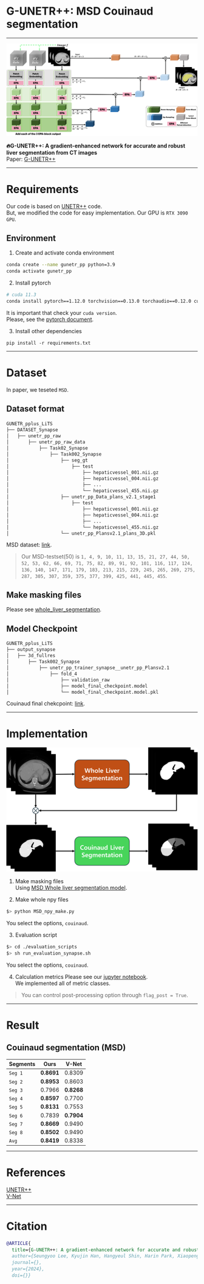 # G-UNETR++: MSD Couinaud segmentation
---
![model](./images/model.png)  
  
**🔥G-UNETR++: A gradient-enhanced network for accurate and robust liver segmentation from CT images**   
Paper: [G-UNETR++](#)
  
---
# Requirements
Our code is based on [UNETR++](https://github.com/Amshaker/unetr_plus_plus) code.  
But, we modified the code for easy implementation.
Our GPU is `RTX 3090 GPU`.  
  
## Environment
1. Create and activate conda environment  
```bash
conda create --name gunetr_pp python=3.9
conda activate gunetr_pp
```
  
2. Install pytorch
```bash
# cuda 11.3
conda install pytorch==1.12.0 torchvision==0.13.0 torchaudio==0.12.0 cudatoolkit=11.3 -c pytorch
```
It is important that check your `cuda version`.  
Please, see the [pytorch document](https://pytorch.org/get-started/previous-versions/#v1120).  
  
3. Install other dependencies
```
pip install -r requirements.txt
```
  
---
# Dataset
In paper, we teseted `MSD`.  
  
## Dataset format
```
GUNETR_pplus_LiTS
├── DATASET_Synapse                  
│   ├── unetr_pp_raw
│       ├── unetr_pp_raw_data           
│           ├── Task02_Synapse           
│               ├── Task002_Synapse         
│                   ├── seg_gt
│                       ├── test
│                           ├── hepaticvessel_001.nii.gz
│                           ├── hepaticvessel_004.nii.gz
│                           ├── ...
│                           └── hepaticvessel_455.nii.gz
│                   ├── unetr_pp_Data_plans_v2.1_stage1
│                       ├── test
│                           ├── hepaticvessel_001.nii.gz
│                           ├── hepaticvessel_004.nii.gz
│                           ├── ...
│                           └── hepaticvessel_455.nii.gz
│                   └── unetr_pp_Plansv2.1_plans_3D.pkl
```
MSD dataset: [link](http://medicaldecathlon.com/).
> Our MSD-testset(50) is `1, 4, 9, 10, 11, 13, 15, 21, 27, 44, 50, 52, 53, 62, 66, 69, 71, 75, 82, 89, 91, 92, 101, 116, 117, 124, 136, 140, 147, 171, 179, 183, 213, 215, 229, 245, 265, 269, 275, 287, 305, 307, 359, 375, 377, 399, 425, 441, 445, 455`.  
  
## Make masking files
Please see [whole_liver_segmentation](https://github.com/AI-Medical-Vision/GUNETR_pplus_MSD_Whole).  
  
## Model Checkpoint
```
GUNETR_pplus_LiTS
├── output_synapse                 
│   ├── 3d_fullres
│       ├── Task002_Synapse                   
│           ├── unetr_pp_trainer_synapse__unetr_pp_Plansv2.1        
│               ├── fold_4
│                   ├── validation_raw
│                   ├── model_final_checkpoint.model
│                   └── model_final_checkpoint.model.pkl
```
Couinaud final chekcpoint: [link](https://drive.google.com/file/d/1KxiHo0tSBsaPG3pQK5o68YS1QpsxKpHl/view?usp=sharing).  

---
# Implementation
![model](./images/whole.png)   
1. Make masking files  
Using [MSD Whole liver segmentation model](https://github.com/AI-Medical-Vision/GUNETR_pplus_MSD_Whole/blob/main/MSD_masking.ipynb).  
  
2. Make whole npy files
```bash
$> python MSD_npy_make.py
```
You select the options, `couinaud`.  
  
3. Evaluation script
```bash
$> cd ./evaluation_scripts
$> sh run_evaluation_synapse.sh
```
You select the options, `couinaud`.  
  
4. Calculation metrics
Please see our [jupyter notebook](https://github.com/AI-Medical-Vision/GUNETR_pplus_MSD_Couinaud/blob/main/Couidnuad_metric.ipynb).  
We implemented all of metric classes.  
> You can control post-processing option through `flag_post = True`.
  
---
# Result
## Couinaud segmentation (MSD)
| Segments | Ours | V-Net | 
| --- | --- | --- | 
| `Seg 1` | **0.8691** | 0.8309 | 
| `Seg 2` | **0.8953** | 0.8603 | 
| `Seg 3`  | 0.7966 | **0.8268** | 
| `Seg 4` | **0.8597** | 0.7700 | 
| `Seg 5` | **0.8131** | 0.7553 | 
| `Seg 6` | 0.7839 | **0.7904** |
| `Seg 7` | **0.8669** | 0.9490 | 
| `Seg 8` | **0.8502** | 0.9490 | 
| `Avg` | **0.8419** | 0.8338 | 
   
---
# References
[UNETR++](https://arxiv.org/abs/2212.04497)   
[V-Net](https://www.mdpi.com/2076-3417/12/7/3247)
  
---
# Citation
```bibtex
@ARTICLE{
  title={G-UNETR++: A gradient-enhanced network for accurate and robust liver segmentation from CT images}, 
  author={Seungyoo Lee, Kyujin Han, Hangyeul Shin, Harin Park, Xiaopeng Yang, Jae Do Yang, Hee Chul Yu, Heecheon You},
  journal={}, 
  year={2024},
  doi={}}
```
